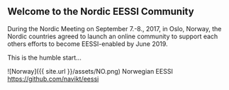 ## Welcome to the Nordic EESSI Community

During the Nordic Meeting on September 7.-8., 2017, in Oslo, Norway, the Nordic countries agreed to launch an online
community to support each others efforts to become EESSI-enabled by June 2019.

This is the humble start...

![Norway]({{ site.url }}/assets/NO.png) 
Norwegian EESSI https://github.com/navikt/eessi
